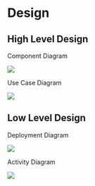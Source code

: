 # Design

## High Level Design 

Component Diagram


<img src="https://github.com/Dhyey-Hulk/LTTS-MiniProject/blob/master/Images_Videos/PMS_Component_Diagram.png">

Use Case Diagram


<img src="https://github.com/Dhyey-Hulk/LTTS-MiniProject/blob/master/Images_Videos/PMS_Use_case_diagram.png">

## Low Level Design 

Deployment Diagram


<img src="https://github.com/Dhyey-Hulk/LTTS-MiniProject/blob/master/Images_Videos/PMS_Deployment_Diagram.png">

Activity Diagram


<img src="https://github.com/Dhyey-Hulk/LTTS-MiniProject/blob/master/Images_Videos/PMS_Activity_Diagram.png">